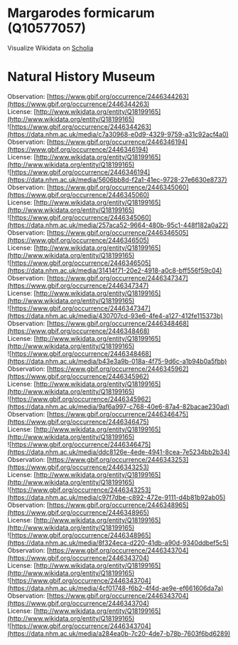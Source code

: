 
Margarodes formicarum (Q10577057)
=================================
  
Visualize Wikidata on [Scholia](https://scholia.toolforge.org/taxon/Q10577057)
# Natural History Museum
  
Observation: [https://www.gbif.org/occurrence/2446344263](https://www.gbif.org/occurrence/2446344263)  
License: [http://www.wikidata.org/entity/Q18199165](http://www.wikidata.org/entity/Q18199165)  
![https://www.gbif.org/occurrence/2446344263](https://data.nhm.ac.uk/media/c7a30968-e0d9-4329-9759-a31c92acf4a0)  
Observation: [https://www.gbif.org/occurrence/2446346194](https://www.gbif.org/occurrence/2446346194)  
License: [http://www.wikidata.org/entity/Q18199165](http://www.wikidata.org/entity/Q18199165)  
![https://www.gbif.org/occurrence/2446346194](https://data.nhm.ac.uk/media/5606bb8d-f2a1-41ec-9728-27e6630e8737)  
Observation: [https://www.gbif.org/occurrence/2446345060](https://www.gbif.org/occurrence/2446345060)  
License: [http://www.wikidata.org/entity/Q18199165](http://www.wikidata.org/entity/Q18199165)  
![https://www.gbif.org/occurrence/2446345060](https://data.nhm.ac.uk/media/257aca52-9664-480b-95c1-448f182a0a22)  
Observation: [https://www.gbif.org/occurrence/2446346505](https://www.gbif.org/occurrence/2446346505)  
License: [http://www.wikidata.org/entity/Q18199165](http://www.wikidata.org/entity/Q18199165)  
![https://www.gbif.org/occurrence/2446346505](https://data.nhm.ac.uk/media/31414f71-20e2-4918-a0c8-bff556f59c04)  
Observation: [https://www.gbif.org/occurrence/2446347347](https://www.gbif.org/occurrence/2446347347)  
License: [http://www.wikidata.org/entity/Q18199165](http://www.wikidata.org/entity/Q18199165)  
![https://www.gbif.org/occurrence/2446347347](https://data.nhm.ac.uk/media/430707cd-93e6-4fe4-a127-412fe115373b)  
Observation: [https://www.gbif.org/occurrence/2446348468](https://www.gbif.org/occurrence/2446348468)  
License: [http://www.wikidata.org/entity/Q18199165](http://www.wikidata.org/entity/Q18199165)  
![https://www.gbif.org/occurrence/2446348468](https://data.nhm.ac.uk/media/b43e3a9b-018a-4f75-9d6c-a1b94b0a5fbb)  
Observation: [https://www.gbif.org/occurrence/2446345962](https://www.gbif.org/occurrence/2446345962)  
License: [http://www.wikidata.org/entity/Q18199165](http://www.wikidata.org/entity/Q18199165)  
![https://www.gbif.org/occurrence/2446345962](https://data.nhm.ac.uk/media/9af6a997-c768-40e6-87a4-82bacae230ad)  
Observation: [https://www.gbif.org/occurrence/2446346475](https://www.gbif.org/occurrence/2446346475)  
License: [http://www.wikidata.org/entity/Q18199165](http://www.wikidata.org/entity/Q18199165)  
![https://www.gbif.org/occurrence/2446346475](https://data.nhm.ac.uk/media/ddc8126e-4ede-4941-8cea-7e5234bb2b34)  
Observation: [https://www.gbif.org/occurrence/2446343253](https://www.gbif.org/occurrence/2446343253)  
License: [http://www.wikidata.org/entity/Q18199165](http://www.wikidata.org/entity/Q18199165)  
![https://www.gbif.org/occurrence/2446343253](https://data.nhm.ac.uk/media/c97f7dbe-c892-472e-9111-d4b81b92ab05)  
Observation: [https://www.gbif.org/occurrence/2446348965](https://www.gbif.org/occurrence/2446348965)  
License: [http://www.wikidata.org/entity/Q18199165](http://www.wikidata.org/entity/Q18199165)  
![https://www.gbif.org/occurrence/2446348965](https://data.nhm.ac.uk/media/8f324eca-d220-41db-a90d-9340ddbef5c5)  
Observation: [https://www.gbif.org/occurrence/2446343704](https://www.gbif.org/occurrence/2446343704)  
License: [http://www.wikidata.org/entity/Q18199165](http://www.wikidata.org/entity/Q18199165)  
![https://www.gbif.org/occurrence/2446343704](https://data.nhm.ac.uk/media/4cf01748-f6b2-4f4d-ae9e-ef661606da7a)  
Observation: [https://www.gbif.org/occurrence/2446343704](https://www.gbif.org/occurrence/2446343704)  
License: [http://www.wikidata.org/entity/Q18199165](http://www.wikidata.org/entity/Q18199165)  
![https://www.gbif.org/occurrence/2446343704](https://data.nhm.ac.uk/media/a284ea0b-7c20-4de7-b78b-7603f6bd6289)